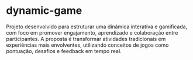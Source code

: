 # dynamic-game
Projeto desenvolvido para estruturar uma dinâmica interativa e gamificada, com foco em promover engajamento, aprendizado e colaboração entre participantes. A proposta é transformar atividades tradicionais em experiências mais envolventes, utilizando conceitos de jogos como pontuação, desafios e feedback em tempo real.

